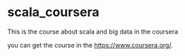 # scala_coursera
This is the course about scala and big data in the coursera


you can get the course in the https://www.coursera.org/.
